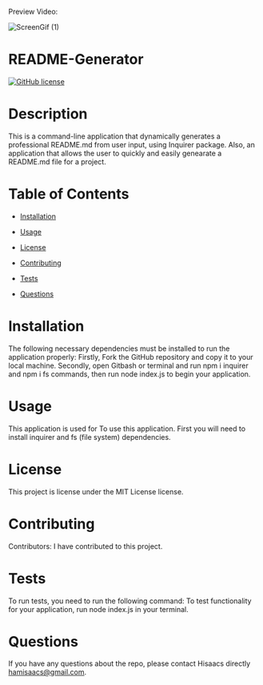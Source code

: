 Preview Video:

![ScreenGif (1)](https://user-images.githubusercontent.com/19741669/105495338-070e7e80-5cf7-11eb-8e84-57b6bae0d7b3.gif)

# README-Generator
[![GitHub license](https://img.shields.io/badge/license-MIT-blue.svg)](https://github.com/Hisaacs/README-Generator)

# Description

This is a command-line application that dynamically generates a professional README.md from user input, using Inquirer package. Also, an application that allows the user to quickly and easily genearate a README.md file for a project.

# Table of Contents 

* [Installation](#installation)

* [Usage](#usage)

* [License](#license)

* [Contributing](#contributing)

* [Tests](#tests)

* [Questions](#questions)

# Installation

The following necessary dependencies must be installed to run the application properly: Firstly, Fork the GitHub repository and copy it to your local machine. Secondly, open Gitbash or terminal and run npm i inquirer and npm i fs commands, then run node index.js to begin your application.

# Usage

​This application is used for To use this application. First you will need to install inquirer and fs (file system) dependencies.

# License

This project is license under the MIT License license.

# Contributing

​Contributors: I have contributed to this project.

# Tests

To run tests, you need to run the following command: To test functionality for your application, run node index.js in your terminal.

# Questions

If you have any questions about the repo, please contact Hisaacs directly hamisaacs@gmail.com.


